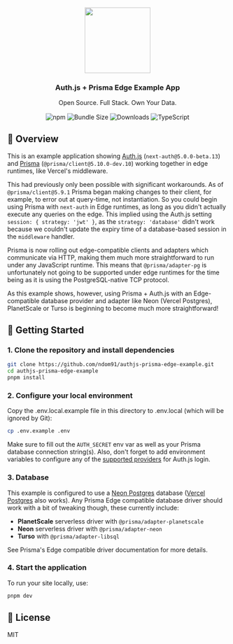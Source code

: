 <p align="center">
   <br/>
   <a href="https://authjs.dev" target="_blank"><img width="150px" src="https://authjs.dev/img/logo/logo-sm.png" /></a>
   <h3 align="center">Auth.js + Prisma Edge Example App</h3>
   <p align="center">
   Open Source. Full Stack. Own Your Data.
   </p>
   <p align="center" style="align: center;">
     <img align="center" alt="npm" src="https://img.shields.io/npm/v/next-auth?label=next-auth&style=flat-square&color=black&labelColor=black">
     <img align="center" src="https://img.shields.io/bundlephobia/minzip/next-auth?label=next-auth&style=flat-square&color=black&labelColor=black" alt="Bundle Size"/>
     <img align="center" src="https://img.shields.io/npm/dm/next-auth?label=next-auth%20downloads&style=flat-square&color=black&labelColor=black" alt="Downloads" />
     <img align="center" src="https://img.shields.io/badge/npm-TypeScript-blue?style=flat-square&color=black&labelColor=black" alt="TypeScript" />
   </p>
</p>

## 🧭 Overview

This is an example application showing [Auth.js](https://authjs.dev) (`next-auth@5.0.0-beta.13`) and [Prisma](https://prisma.io) (`@prisma/client@5.10.0-dev.10`) working together in edge runtimes, like Vercel's middleware. 

This had previously only been possible with significant workarounds. As of `@prisma/client@5.9.1` Prisma began making changes to their client, for example, to error out at query-time, not instantiation. So you could begin using Prisma with `next-auth` in Edge runtimes, as long as you didn't actually execute any queries on the edge. This implied using the Auth.js setting `session: { strategy: 'jwt' }`, as the `strategy: 'database'` didn't work because we couldn't update the expiry time of a database-based session in the `middleware` handler. 

Prisma is now rolling out edge-compatible clients and adapters which communicate via HTTP, making them much more straightforward to run under any JavaScript runtime. This means that `@prisma/adapter-pg` is unfortunately not going to be supported under edge runtimes for the time being as it is using the PostgreSQL-native TCP protocol. 

As this example shows, however, using Prisma + Auth.js with an Edge-compatible database provider and adapter like Neon (Vercel Postgres), PlanetScale or Turso is beginning to become much more straightforward!

## 🚀 Getting Started

### 1. Clone the repository and install dependencies

```bash
git clone https://github.com/ndom91/authjs-prisma-edge-example.git
cd authjs-prisma-edge-example
pnpm install
```

### 2. Configure your local environment

Copy the .env.local.example file in this directory to .env.local (which will be ignored by Git):

```bash
cp .env.example .env
```

Make sure to fill out the `AUTH_SECRET` env var as well as your Prisma database connection string(s). Also, don't forget to add environment variables to configure any of the [supported providers](https://authjs.dev/reference/core/providers) for Auth.js login.

### 3. Database

This example is configured to use a [Neon Postgres](https://neon.tech) database ([Vercel Postgres](https://vercel.com/storage/postgres) also works). Any Prisma Edge compatible database driver should work with a bit of tweaking though, these currently include:

- **PlanetScale** serverless driver with `@prisma/adapter-planetscale`
- **Neon** serverless driver with `@prisma/adapter-neon`
- **Turso** with `@prisma/adapter-libsql`

See Prisma's Edge compatible driver documentation for more details.

### 4. Start the application

To run your site locally, use:

```bash
pnpm dev
```

## 📝 License

MIT
